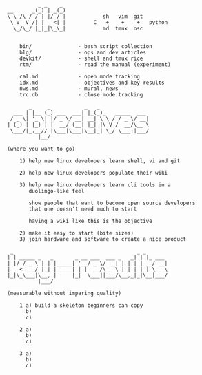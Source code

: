 
                  _ _    _
        __      _(_) | _(_)
        \ \ /\ / / | |/ / |            sh   vim  git
         \ V  V /| |   <| |         C   +    +    +   python
          \_/\_/ |_|_|\_\_|            md  tmux  osc


            bin/               - bash script collection
            blg/               - ops and dev articles
            devkit/            - shell and tmux rice
            rtm/               - read the manual (experiment)

            cal.md             - open mode tracking
            idx.md             - objectives and key results
            nws.md             - mural, news
            trc.db             - close mode tracking

               _     _           _   _
          ___ | |__ (_) ___  ___| |_(_)_   _____  ___
         / _ \| '_ \| |/ _ \/ __| __| \ \ / / _ \/ __|
        | (_) | |_) | |  __/ (__| |_| |\ V /  __/\__ \
         \___/|_.__// |\___|\___|\__|_| \_/ \___||___/
                  |__/

        (where you want to go)

            1) help new linux developers learn shell, vi and git

            2) help new linux developers populate their wiki

            3) help new linux developers learn cli tools in a
               duolingo-like feel

               show people that want to become open source developers
               that one doesn't need much to start

               having a wiki like this is the objective

            2) make it easy to start (bite sizes)
            3) join hardware and software to create a nice product

         _                                        _ _
        | | _____ _   _       _ __ ___  ___ _   _| | |_ ___
        | |/ / _ \ | | |_____| '__/ _ \/ __| | | | | __/ __|
        |   <  __/ |_| |_____| | |  __/\__ \ |_| | | |_\__ \
        |_|\_\___|\__, |     |_|  \___||___/\__,_|_|\__|___/
                  |___/

        (measurable without imparing quality)

            1 a) build a skeleton beginners can copy
              b)
              c)

            2 a)
              b)
              c)

            3 a)
              b)
              c)


